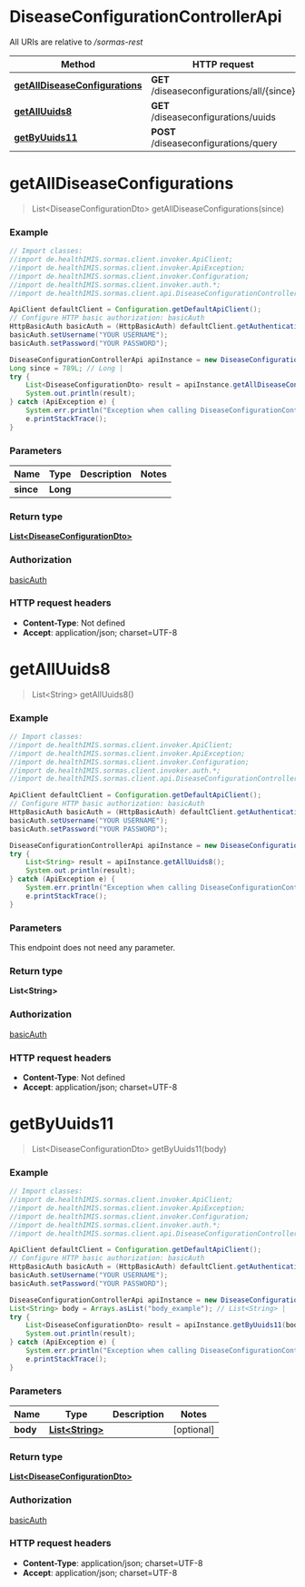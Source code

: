 # DiseaseConfigurationControllerApi

All URIs are relative to */sormas-rest*

Method | HTTP request | Description
------------- | ------------- | -------------
[**getAllDiseaseConfigurations**](DiseaseConfigurationControllerApi.md#getAllDiseaseConfigurations) | **GET** /diseaseconfigurations/all/{since} | 
[**getAllUuids8**](DiseaseConfigurationControllerApi.md#getAllUuids8) | **GET** /diseaseconfigurations/uuids | 
[**getByUuids11**](DiseaseConfigurationControllerApi.md#getByUuids11) | **POST** /diseaseconfigurations/query | 

<a name="getAllDiseaseConfigurations"></a>
# **getAllDiseaseConfigurations**
> List&lt;DiseaseConfigurationDto&gt; getAllDiseaseConfigurations(since)



### Example
```java
// Import classes:
//import de.healthIMIS.sormas.client.invoker.ApiClient;
//import de.healthIMIS.sormas.client.invoker.ApiException;
//import de.healthIMIS.sormas.client.invoker.Configuration;
//import de.healthIMIS.sormas.client.invoker.auth.*;
//import de.healthIMIS.sormas.client.api.DiseaseConfigurationControllerApi;

ApiClient defaultClient = Configuration.getDefaultApiClient();
// Configure HTTP basic authorization: basicAuth
HttpBasicAuth basicAuth = (HttpBasicAuth) defaultClient.getAuthentication("basicAuth");
basicAuth.setUsername("YOUR USERNAME");
basicAuth.setPassword("YOUR PASSWORD");

DiseaseConfigurationControllerApi apiInstance = new DiseaseConfigurationControllerApi();
Long since = 789L; // Long | 
try {
    List<DiseaseConfigurationDto> result = apiInstance.getAllDiseaseConfigurations(since);
    System.out.println(result);
} catch (ApiException e) {
    System.err.println("Exception when calling DiseaseConfigurationControllerApi#getAllDiseaseConfigurations");
    e.printStackTrace();
}
```

### Parameters

Name | Type | Description  | Notes
------------- | ------------- | ------------- | -------------
 **since** | **Long**|  |

### Return type

[**List&lt;DiseaseConfigurationDto&gt;**](DiseaseConfigurationDto.md)

### Authorization

[basicAuth](../README.md#basicAuth)

### HTTP request headers

 - **Content-Type**: Not defined
 - **Accept**: application/json; charset=UTF-8

<a name="getAllUuids8"></a>
# **getAllUuids8**
> List&lt;String&gt; getAllUuids8()



### Example
```java
// Import classes:
//import de.healthIMIS.sormas.client.invoker.ApiClient;
//import de.healthIMIS.sormas.client.invoker.ApiException;
//import de.healthIMIS.sormas.client.invoker.Configuration;
//import de.healthIMIS.sormas.client.invoker.auth.*;
//import de.healthIMIS.sormas.client.api.DiseaseConfigurationControllerApi;

ApiClient defaultClient = Configuration.getDefaultApiClient();
// Configure HTTP basic authorization: basicAuth
HttpBasicAuth basicAuth = (HttpBasicAuth) defaultClient.getAuthentication("basicAuth");
basicAuth.setUsername("YOUR USERNAME");
basicAuth.setPassword("YOUR PASSWORD");

DiseaseConfigurationControllerApi apiInstance = new DiseaseConfigurationControllerApi();
try {
    List<String> result = apiInstance.getAllUuids8();
    System.out.println(result);
} catch (ApiException e) {
    System.err.println("Exception when calling DiseaseConfigurationControllerApi#getAllUuids8");
    e.printStackTrace();
}
```

### Parameters
This endpoint does not need any parameter.

### Return type

**List&lt;String&gt;**

### Authorization

[basicAuth](../README.md#basicAuth)

### HTTP request headers

 - **Content-Type**: Not defined
 - **Accept**: application/json; charset=UTF-8

<a name="getByUuids11"></a>
# **getByUuids11**
> List&lt;DiseaseConfigurationDto&gt; getByUuids11(body)



### Example
```java
// Import classes:
//import de.healthIMIS.sormas.client.invoker.ApiClient;
//import de.healthIMIS.sormas.client.invoker.ApiException;
//import de.healthIMIS.sormas.client.invoker.Configuration;
//import de.healthIMIS.sormas.client.invoker.auth.*;
//import de.healthIMIS.sormas.client.api.DiseaseConfigurationControllerApi;

ApiClient defaultClient = Configuration.getDefaultApiClient();
// Configure HTTP basic authorization: basicAuth
HttpBasicAuth basicAuth = (HttpBasicAuth) defaultClient.getAuthentication("basicAuth");
basicAuth.setUsername("YOUR USERNAME");
basicAuth.setPassword("YOUR PASSWORD");

DiseaseConfigurationControllerApi apiInstance = new DiseaseConfigurationControllerApi();
List<String> body = Arrays.asList("body_example"); // List<String> | 
try {
    List<DiseaseConfigurationDto> result = apiInstance.getByUuids11(body);
    System.out.println(result);
} catch (ApiException e) {
    System.err.println("Exception when calling DiseaseConfigurationControllerApi#getByUuids11");
    e.printStackTrace();
}
```

### Parameters

Name | Type | Description  | Notes
------------- | ------------- | ------------- | -------------
 **body** | [**List&lt;String&gt;**](String.md)|  | [optional]

### Return type

[**List&lt;DiseaseConfigurationDto&gt;**](DiseaseConfigurationDto.md)

### Authorization

[basicAuth](../README.md#basicAuth)

### HTTP request headers

 - **Content-Type**: application/json; charset=UTF-8
 - **Accept**: application/json; charset=UTF-8

